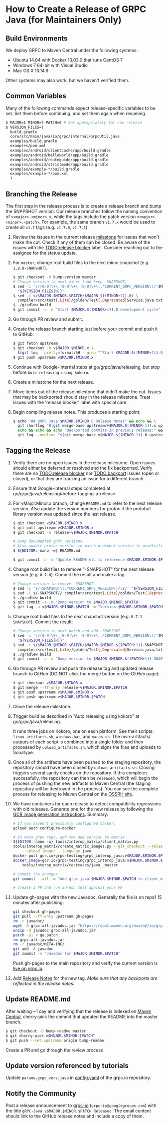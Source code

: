 How to Create a Release of GRPC Java (for Maintainers Only)
===============================================================

Build Environments
------------------
We deploy GRPC to Maven Central under the following systems:
- Ubuntu 14.04 with Docker 13.03.0 that runs CentOS 7
- Windows 7 64-bit with Visual Studio
- Mac OS X 10.14.6

Other systems may also work, but we haven't verified them.

Common Variables
----------------
Many of the following commands expect release-specific variables to be set. Set
them before continuing, and set them again when resuming.

```bash
$ MAJOR=1 MINOR=7 PATCH=0 # Set appropriately for new release
$ VERSION_FILES=(
  build.gradle
  core/src/main/java/io/grpc/internal/GrpcUtil.java
  examples/build.gradle
  examples/pom.xml
  examples/android/clientcache/app/build.gradle
  examples/android/helloworld/app/build.gradle
  examples/android/routeguide/app/build.gradle
  examples/android/strictmode/app/build.gradle
  examples/example-*/build.gradle
  examples/example-*/pom.xml
  )
```


Branching the Release
---------------------
The first step in the release process is to create a release branch and bump
the SNAPSHOT version. Our release branches follow the naming
convention of `v<major>.<minor>.x`, while the tags include the patch version
`v<major>.<minor>.<patch>`. For example, the same branch `v1.7.x`
would be used to create all `v1.7` tags (e.g. `v1.7.0`, `v1.7.1`).

1. Review the issues in the current release [milestone](https://github.com/grpc/grpc-java/milestones)
   for issues that won't make the cut. Check if any of them can be
   closed. Be aware of the issues with the [TODO:release blocker][] label.
   Consider reaching out to the assignee for the status update.
2. For `master`, change root build files to the next minor snapshot (e.g.
   ``1.8.0-SNAPSHOT``).

   ```bash
   $ git checkout -b bump-version master
   # Change version to next minor (and keep -SNAPSHOT)
   $ sed -i 's/[0-9]\+\.[0-9]\+\.[0-9]\+\(.*CURRENT_GRPC_VERSION\)/'$MAJOR.$((MINOR+1)).0'\1/' \
     "${VERSION_FILES[@]}"
   $ sed -i s/$MAJOR.$MINOR.$PATCH/$MAJOR.$((MINOR+1)).0/ \
     compiler/src/test{,Lite}/golden/Test{,Deprecated}Service.java.txt
   $ ./gradlew build
   $ git commit -a -m "Start $MAJOR.$((MINOR+1)).0 development cycle"
   ```
3. Go through PR review and submit.
4. Create the release branch starting just before your commit and push it to GitHub:

   ```bash
   $ git fetch upstream
   $ git checkout -b v$MAJOR.$MINOR.x \
     $(git log --pretty=format:%H --grep "^Start $MAJOR.$((MINOR+1)).0 development cycle$" upstream/master)^
   $ git push upstream v$MAJOR.$MINOR.x
   ```
5. Continue with Google-internal steps at go/grpc/java/releasing, but stop
   before `Auto releasing using kokoro`.
6. Create a milestone for the next release.
7. Move items out of the release milestone that didn't make the cut. Issues that
   may be backported should stay in the release milestone. Treat issues with the
   'release blocker' label with special care.
8. Begin compiling release notes. This produces a starting point:

   ```bash
   $ echo "## gRPC Java $MAJOR.$MINOR.0 Release Notes" && echo && \
     git shortlog "$(git merge-base upstream/v$MAJOR.$((MINOR-1)).x upstream/v$MAJOR.$MINOR.x)"..upstream/v$MAJOR.$MINOR.x | cat && \
     echo && echo && echo "Backported commits in previous release:" && \
     git log --oneline "$(git merge-base v$MAJOR.$((MINOR-1)).0 upstream/v$MAJOR.$MINOR.x)"..v$MAJOR.$((MINOR-1)).0^
   ```

[TODO:release blocker]: https://github.com/grpc/grpc-java/issues?q=label%3A%22TODO%3Arelease+blocker%22
[TODO:backport]: https://github.com/grpc/grpc-java/issues?q=label%3ATODO%3Abackport

Tagging the Release
-------------------

1. Verify there are no open issues in the release milestone. Open issues should
   either be deferred or resolved and the fix backported. Verify there are no
   [TODO:release blocker][] nor [TODO:backport][] issues (open or closed), or
   that they are tracking an issue for a different branch.
2. Ensure that Google-internal steps completed at go/grpc/java/releasing#before-tagging-a-release.
3. For vMajor.Minor.x branch, change `README.md` to refer to the next release
   version. _Also_ update the version numbers for protoc if the protobuf library
   version was updated since the last release.

   ```bash
   $ git checkout v$MAJOR.$MINOR.x
   $ git pull upstream v$MAJOR.$MINOR.x
   $ git checkout -b release-v$MAJOR.$MINOR.$PATCH
   
   # Bump documented gRPC versions.
   # Also update protoc version to match protobuf version in gradle/libs.versions.toml.
   $ ${EDITOR:-nano -w} README.md
   
   $ git commit -a -m "Update README etc to reference $MAJOR.$MINOR.$PATCH"
   ```
4. Change root build files to remove "-SNAPSHOT" for the next release version
   (e.g. `0.7.0`). Commit the result and make a tag:

   ```bash
   # Change version to remove -SNAPSHOT
   $ sed -i 's/-SNAPSHOT\(.*CURRENT_GRPC_VERSION\)/\1/' "${VERSION_FILES[@]}"
   $ sed -i s/-SNAPSHOT// compiler/src/test{,Lite}/golden/Test{,Deprecated}Service.java.txt
   $ ./gradlew build
   $ git commit -a -m "Bump version to $MAJOR.$MINOR.$PATCH"
   $ git tag -a v$MAJOR.$MINOR.$PATCH -m "Version $MAJOR.$MINOR.$PATCH"
   ```
5. Change root build files to the next snapshot version (e.g. `0.7.1-SNAPSHOT`).
   Commit the result:

   ```bash
   # Change version to next patch and add -SNAPSHOT
   $ sed -i 's/[0-9]\+\.[0-9]\+\.[0-9]\+\(.*CURRENT_GRPC_VERSION\)/'$MAJOR.$MINOR.$((PATCH+1))-SNAPSHOT'\1/' \
     "${VERSION_FILES[@]}"
   $ sed -i s/$MAJOR.$MINOR.$PATCH/$MAJOR.$MINOR.$((PATCH+1))-SNAPSHOT/ \
     compiler/src/test{,Lite}/golden/Test{,Deprecated}Service.java.txt
   $ ./gradlew build
   $ git commit -a -m "Bump version to $MAJOR.$MINOR.$((PATCH+1))-SNAPSHOT"
   ```
6. Go through PR review and push the release tag and updated release branch to
   GitHub (DO NOT click the merge button on the GitHub page):

   ```bash
   $ git checkout v$MAJOR.$MINOR.x
   $ git merge --ff-only release-v$MAJOR.$MINOR.$PATCH
   $ git push upstream v$MAJOR.$MINOR.x
   $ git push upstream v$MAJOR.$MINOR.$PATCH
   ```
7. Close the release milestone.

8. Trigger build as described in "Auto releasing using kokoro" at
   go/grpc/java/releasing.

    It runs three jobs on Kokoro, one on each platform. See their scripts:
    `linux_artifacts.sh`, `windows.bat`, and `macos.sh`. The mvn-artifacts/
    outputs of each script is combined into a single folder and then processed
    by `upload_artifacts.sh`, which signs the files and uploads to Sonatype.

9. Once all of the artifacts have been pushed to the staging repository, the
   repository should have been closed by `upload_artifacts.sh`. Closing triggers
   several sanity checks on the repository. If this completes successfully, the
   repository can then be `released`, which will begin the process of pushing
   the new artifacts to Maven Central (the staging repository will be destroyed
   in the process). You can see the complete process for releasing to Maven
   Central on the [OSSRH site](https://central.sonatype.org/pages/releasing-the-deployment.html).

10. We have containers for each release to detect compatibility regressions with
    old releases. Generate one for the new release by following the [GCR image
    generation instructions][gcr-image]. Summary:
    ```bash
    # If you haven't previously configured docker:
    gcloud auth configure-docker

    # In main grpc repo, add the new version to matrix
    ${EDITOR:-nano -w} tools/interop_matrix/client_matrix.py
    tools/interop_matrix/create_matrix_images.py --git_checkout --release=v$MAJOR.$MINOR.$PATCH \
        --upload_images --language java
    docker pull gcr.io/grpc-testing/grpc_interop_java:v$MAJOR.$MINOR.$PATCH
    docker_image=gcr.io/grpc-testing/grpc_interop_java:v$MAJOR.$MINOR.$PATCH \
        tools/interop_matrix/testcases/java__master

    # Commit the changes
    git commit --all -m "Add grpc-java $MAJOR.$MINOR.$PATCH to client_matrix.py"

    # Create a PR and run ad-hoc test against your PR
    ```
[gcr-image]: https://github.com/grpc/grpc/blob/master/tools/interop_matrix/README.md#step-by-step-instructions-for-adding-a-gcr-image-for-a-new-release-for-compatibility-test

11. Update gh-pages with the new Javadoc. Generally the file is on repo1
    15 minutes after publishing:

    ```bash
    git checkout gh-pages
    git pull --ff-only upstream gh-pages
    rm -r javadoc/
    wget -O grpc-all-javadoc.jar "https://repo1.maven.org/maven2/io/grpc/grpc-all/$MAJOR.$MINOR.$PATCH/grpc-all-$MAJOR.$MINOR.$PATCH-javadoc.jar"
    unzip -d javadoc grpc-all-javadoc.jar
    patch -p1 < ga.patch
    rm grpc-all-javadoc.jar
    rm -r javadoc/META-INF/
    git add -A javadoc
    git commit -m "Javadoc for $MAJOR.$MINOR.$PATCH"
    ```

    Push gh-pages to the main repository and verify the current version is
    [live on grpc.io](https://grpc.io/grpc-java/javadoc/).

12. Add [Release Notes](https://github.com/grpc/grpc-java/releases) for the new tag.
    *Make sure that any backports are reflected in the release notes.*


Update README.md
----------------
After waiting ~1 day and verifying that the release is indexed on [Maven
Central](https://search.maven.org/search?q=g:io.grpc), cherry-pick the commit
that updated the README into the master branch.

```bash
$ git checkout -b bump-readme master
$ git cherry-pick v$MAJOR.$MINOR.$PATCH^
$ git push --set-upstream origin bump-readme
```

Create a PR and go through the review process

Update version referenced by tutorials
--------------------------------------

Update `params.grpc_vers.java` in
[config.yaml](https://github.com/grpc/grpc.io/blob/master/config.yaml)
of the grpc.io repository.

Notify the Community
--------------------
Post a release announcement to [grpc-io](https://groups.google.com/forum/#!forum/grpc-io)
(`grpc-io@googlegroups.com`) with the title `gRPC-Java v$MAJOR.$MINOR.$PATCH
Released`. The email content should link to the GitHub release notes and include
a copy of them.
